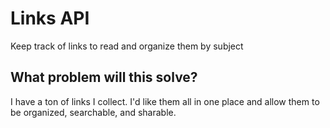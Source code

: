 # Links API
Keep track of links to read and organize them by subject

## What problem will this solve?

I have a ton of links I collect. I'd like them all in one place and allow them to be organized, searchable, and sharable.
